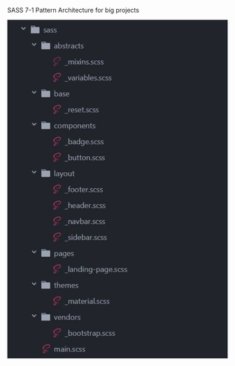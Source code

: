 SASS 7-1 Pattern Architecture for big projects

![alt text](https://github.com/kiranacharyaa/SASS-7-1-pattern-architecture/blob/master/sass-architecture-folder.JPG?raw=true)